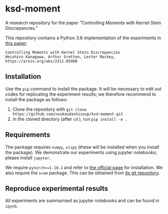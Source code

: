 # ksd-moment
A research repository for the paper "Controlling Moments with Kernel Stein Discrepancies."

This repository contains a Python 3.6 implementation of the experiments
in [this paper](https://arxiv.org/abs/2211.05408):

    Controlling Moments with Kernel Stein Discrepancies
    Heishiro Kanagawa, Arthur Gretton, Lester Mackey,
    https://arxiv.org/abs/2211.05408

## Installation

Use the `pip` command to install the package.
It will be necessary to edit out codes for replicating the experiment results; we therefore recommend to install the package as follows:

1. Clone the repository with  `git clone https://github.com/noukoudashisoup/ksd-moment.git`
2. In the cloned directory (after `cd` ), run `pip install -e .`

## Requirements

The package requires `numpy`, `scipy` (these will be installed when you install the package).
We demonstrate our experiments using jupyter notebooks; please install `jupyter`.

We require `pytorch>=1.10.1` and refer to [the official page](https://pytorch.org/) for installation.
We also require the `scem` package. This can be obtained from [its git
  repository](https://github.com/noukoudashisoup/score-EM).

## Reproduce experimental results

All experiments are summarised as jupyter notebooks and can be found in `ipynb`.